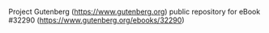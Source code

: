 Project Gutenberg (https://www.gutenberg.org) public repository for eBook #32290 (https://www.gutenberg.org/ebooks/32290)
